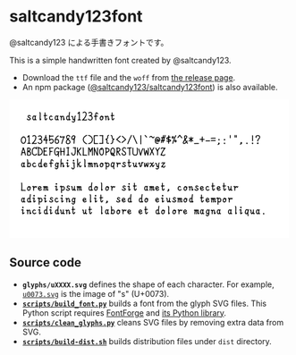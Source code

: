 # saltcandy123font

@saltcandy123 による手書きフォントです。

This is a simple handwritten font created by @saltcandy123.

- Download the `ttf` file and the `woff` from [the release page](https://github.com/saltcandy123/saltcandy123font/releases).
- An npm package ([@saltcandy123/saltcandy123font](https://www.npmjs.com/package/@saltcandy123/saltcandy123font)) is also available.

![Font image](./fontimage.png)

## Source code

- **`glyphs/uXXXX.svg`** defines the shape of each character. For example, [`u0073.svg`](glyphs/u0073.svg) is the image of "s" (U+0073).
- **[`scripts/build_font.py`](scripts/build_font.py)** builds a font from the glyph SVG files. This Python script requires [FontForge](https://fontforge.org/) and [its Python library](https://fontforge.org/docs/scripting/python.html).
- **[`scripts/clean_glyphs.py`](scripts/clean_glyphs.py)** cleans SVG files by removing extra data from SVG.
- **[`scripts/build-dist.sh`](scripts/build-dist.sh)** builds distribution files under `dist` directory.

